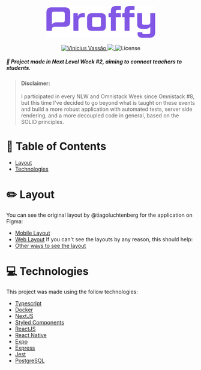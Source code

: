 <p align="center">
   <img src="./.github/logo.png" alt="Proffy" width="290"/>
</p>

<p align="center">	
<a href="https://www.linkedin.com/in/vinicius-vassao">
  <img alt="Vinicius Vassão" src="https://img.shields.io/badge/-Vinicius%20Vassão-8257E5?style=flat&logo=Linkedin&logoColor=white" />
  </a>

  <a aria-label="Completed" href="https://nextlevelweek.com/episodios/omnistack/edicao/2">
    <img src="https://img.shields.io/badge/Proffy-NLW 2.0-8257E5?logo=data:image/png;base64,iVBORw0KGgoAAAANSUhEUgAAABAAAAAQCAMAAAAoLQ9TAAAALVBMVEVHcExxWsF0XMJzXMJxWcFsUsD///9jRrzY0u6Xh9Gsn9n39fyMecy0qd2bjNJWBT0WAAAABHRSTlMA2Do606wF2QAAAGlJREFUGJVdj1cWwCAIBLEsRU3uf9xobDH8+GZwUYi8i6ucJwrxKE+7D0G9Q4vlYqtmCSjndr4CgCgzlyFgfKfKCVO0LrPKjmiqMxGXkJwNnXskqWG+1oSM+BSwD8f29YLNjvx/OQrn+g99oQSoNmt3PgAAAABJRU5ErkJggg=="></img>
  </a>
  <img alt="License" src="https://img.shields.io/badge/license-MIT-8257E5">
</p>

##### :rocket: Project made in Next Level Week #2, aiming to connect teachers to students.

> #### Disclaimer:
 > I participated in every NLW and Omnistack Week since Omnistack #8, but this time I've decided to go beyond what is taught on these events and build a more robust application with automated tests, server side rendering, and a more decoupled code in general, based on the SOLID principles.

# :pushpin: Table of Contents

* [Layout](#pencil2-layout)
* [Technologies](#computer-technologies)

# :pencil2: Layout
You can see the original layout by @tiagoluchtenberg for the application on Figma:
- [Mobile Layout](https://www.figma.com/file/e33KvgUpFdunXxJjHnK7CG/?viewer=1&node-id=)
- [Web Layout](https://www.figma.com/file/GHGS126t7WYjnPZdRKChJF/?viewer=1&node-id=)
If you can't see the layouts by any reason, this should help:
- [Other ways to see the layout](https://www.notion.so/Layout-Proffy-3d5f45f54ec54ef9b2103565b7cce4e1)

# :computer: Technologies
This project was made using the follow technologies:
- [Typescript](https://www.typescriptlang.org/)
- [Docker](https://www.docker.com/)
- [NextJS](https://nextjs.org/)
- [Styled Components](https://styled-components.com/)
- [ReactJS](https://reactjs.org/)
- [React Native](https://reactnative.dev/)
- [Expo](https://expo.io/)
- [Express](https://expressjs.com/en/api.html#express)
- [Jest](https://jestjs.io/)
- [PostgreSQL](https://www.postgresql.org/)
